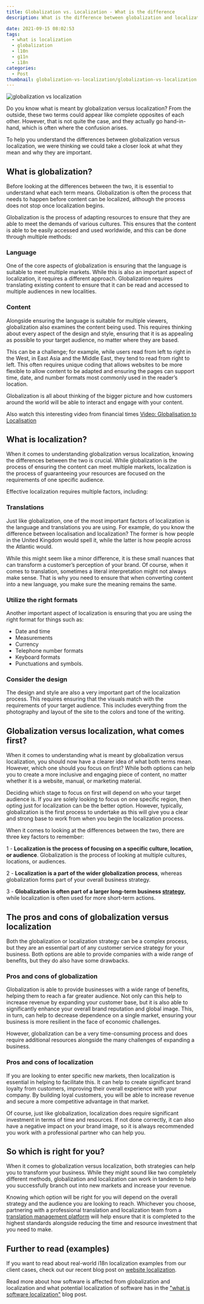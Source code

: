 ```yaml
---
title: Globalization vs. Localization - What is the difference
description: What is the difference between globalization and localization, what does each include and what are pros and cons.

date: 2021-09-15 08:02:53
tags:
  - what is localization
  - globalization
  - l10n
  - g11n
  - i18n
categories:
  - Post
thumbnail: globalization-vs-localization/globalization-vs-localization.webp
---
```


![globalization vs localization](globalization-vs-localization.webp "globalization vs localization")


Do you know what is meant by globalization versus localization? From the outside, these two terms could appear like complete opposites of each other. However, that is not quite the case, and they actually go hand-in-hand, which is often where the confusion arises. 

To help you understand the differences between globalization versus localization, we were thinking we could take a closer look at what they mean and why they are important.


## What is globalization?

Before looking at the differences between the two, it is essential to understand what each term means. Globalization is often the process that needs to happen before content can be localized, although the process does not stop once localization begins. 

Globalization is the process of adapting resources to ensure that they are able to meet the demands of various cultures. This ensures that the content is able to be easily accessed and used worldwide, and this can be done through multiple methods:


### Language
One of the core aspects of globalization is ensuring that the language is suitable to meet multiple markets. While this is also an important aspect of localization, it requires a different approach. Globalization requires translating existing content to ensure that it can be read and accessed to multiple audiences in new localities.

### Content
Alongside ensuring the language is suitable for multiple viewers, globalization also examines the content being used. This requires thinking about every aspect of the design and style, ensuring that it is as appealing as possible to your target audience, no matter where they are based. 

This can be a challenge; for example, while users read from left to right in the West, in East Asia and the Middle East, they tend to read from right to left. This often requires unique coding that allows websites to be more flexible to allow content to be adapted and ensuring the pages can support time, date, and number formats most commonly used in the reader’s location. 

Globalization is all about thinking of the bigger picture and how customers around the world will be able to interact and engage with your content. 

Also watch this interesting video from financial times <a href="https://www.youtube.com/watch?v=T9lgZper-W4" title="Video: Globalisation to Localisation">Video: Globalisation to Localisation</a>



## What is localization?
When it comes to understanding globalization versus localization, knowing the differences between the two is crucial. While globalization is the process of ensuring the content can meet multiple markets, localization is the process of guaranteeing your resources are focused on the requirements of one specific audience. 

Effective localization requires multiple factors, including:


### Translations
Just like globalization, one of the most important factors of localization is the language and translations you are using. For example, do you know the difference between localisation and localization? The former is how people in the United Kingdom would spell it, while the latter is how people across the Atlantic would. 

While this might seem like a minor difference, it is these small nuances that can transform a customer’s perception of your brand. Of course, when it comes to translation, sometimes a literal interpretation might not always make sense. That is why you need to ensure that when converting content into a new language, you make sure the meaning remains the same. 


### Utilize the right formats 
Another important aspect of localization is ensuring that you are using the right format for things such as:
-	Date and time
-	Measurements
-	Currency
-	Telephone number formats
-	Keyboard formats
-	Punctuations and symbols. 


### Consider the design 
The design and style are also a very important part of the localization process. This requires ensuring that the visuals match with the requirements of your target audience. This includes everything from the photography and layout of the site to the colors and tone of the writing. 


## Globalization versus localization, what comes first?
When it comes to understanding what is meant by globalization versus localization, you should now have a clearer idea of what both terms mean. However, which one should you focus on first? While both options can help you to create a more inclusive and engaging piece of content, no matter whether it is a website, manual, or marketing material. 

Deciding which stage to focus on first will depend on who your target audience is. If you are solely looking to focus on one specific region, then opting just for localization can be the better option. However, typically, globalization is the first process to undertake as this will give you a clear and strong base to work from when you begin the localization process.  


When it comes to looking at the differences between the two, there are three key factors to remember:

1 - <b>Localization is the process of focusing on a specific culture, location, or audience</b>. Globalization is the process of looking at multiple cultures, locations, or audiences. 

2 - <b>Localization is a part of the wider globalization process</b>, whereas globalization forms part of your overall business strategy. 

3 - <b>Globalization is often part of a larger long-term business <a href="https://en.wikipedia.org/wiki/Global_strategy" title="strategy">strategy</a></b>, while localization is often used for more short-term actions.


## The pros and cons of globalization versus localization 
Both the globalization or localization strategy can be a complex process, but they are an essential part of any customer service strategy for your business. Both options are able to provide companies with a wide range of benefits, but they do also have some drawbacks. 



### Pros and cons of globalization 
Globalization is able to provide businesses with a wide range of benefits, helping them to reach a far greater audience. Not only can this help to increase revenue by expanding your customer base, but it is also able to significantly enhance your overall brand reputation and global image. This, in turn, can help to decrease dependence on a single market, ensuring your business is more resilient in the face of economic challenges.

However, globalization can be a very time-consuming process and does require additional resources alongside the many challenges of expanding a business.

### Pros and cons of localization 
If you are looking to enter specific new markets, then localization is essential in helping to facilitate this. It can help to create significant brand loyalty from customers, improving their overall experience with your company. By building loyal customers, you will be able to increase revenue and secure a more competitive advantage in that market.

Of course, just like globalization, localization does require significant investment in terms of time and resources. If not done correctly, it can also have a negative impact on your brand image, so it is always recommended you work with a professional partner who can help you.


## So which is right for you?
When it comes to globalization versus localization, both strategies can help you to transform your business. While they might sound like two completely different methods, globalization and localization can work in tandem to help you successfully branch out into new markets and increase your revenue.

Knowing which option will be right for you will depend on the overall strategy and the audience you are looking to reach. Whichever you choose, partnering with a professional translation and localization team from a <a href="/" title="translation management platform">translation management platform</a>  will help ensure that it is completed to the highest standards alongside reducing the time and resource investment that you need to make.

## Further to read (examples)
If you want to read about real-world i18n localization examples from our client cases, check out our recent blog post on  <a href="../website-localization/" title="website localization">website localization</a>.

Read more about how software is affected from globalization and localization and what potential localization of software has in the <a href="../what-is-software-localization/" title="what is software localization">"what is software localization"</a> blog post.

